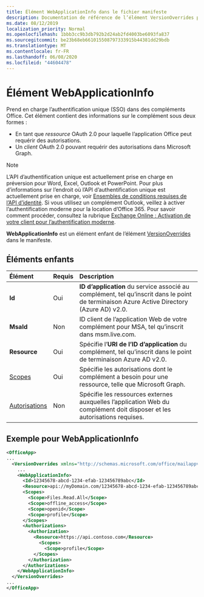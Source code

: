 ```yaml
---
title: Élément WebApplicationInfo dans le fichier manifeste
description: Documentation de référence de l’élément VersionOverrides pour les fichiers manifeste des compléments Office (XML).
ms.date: 08/12/2019
localization_priority: Normal
ms.openlocfilehash: 1bbb3cc9b3db792b2d24ab2fd4003be6093fa837
ms.sourcegitcommit: be23b68eb661015508797333915b44381dd29bdb
ms.translationtype: MT
ms.contentlocale: fr-FR
ms.lasthandoff: 06/08/2020
ms.locfileid: "44604478"
---
```

# <a name="webapplicationinfo-element"></a>Élément WebApplicationInfo

Prend en charge l’authentification unique (SSO) dans des compléments Office. Cet élément contient des informations sur le complément sous deux formes :

- En tant que *ressource* OAuth 2.0 pour laquelle l’application Office peut requérir des autorisations.
- Un *client* OAuth 2.0 pouvant requérir des autorisations dans Microsoft Graph.

> [!NOTE]
> L’API d’authentification unique est actuellement prise en charge en préversion pour Word, Excel, Outlook et PowerPoint. Pour plus d’informations sur l’endroit où l’API d’authentification unique est actuellement prise en charge, voir [Ensembles de conditions requises de l’API d’identité](../requirement-sets/identity-api-requirement-sets.md). Si vous utilisez un complément Outlook, veillez à activer l’authentification moderne pour la location d’Office 365. Pour savoir comment procéder, consultez la rubrique [Exchange Online : Activation de votre client pour l’authentification moderne](https://social.technet.microsoft.com/wiki/contents/articles/32711.exchange-online-how-to-enable-your-tenant-for-modern-authentication.aspx).

**WebApplicationInfo** est un élément enfant de l’élément [VersionOverrides](versionoverrides.md) dans le manifeste.  

## <a name="child-elements"></a>Éléments enfants

|  Élément |  Requis  |  Description  |
|:-----|:-----|:-----|
|  **Id**    |  Oui   |  **ID d’application** du service associé au complément, tel qu’inscrit dans le point de terminaison Azure Active Directory (Azure AD) v2.0.|
|  **MsaId**    |  Non   |  ID client de l’application Web de votre complément pour MSA, tel qu’inscrit dans msm.live.com.|
|  **Resource**  |  Oui   |  Spécifie l’**URI de l’ID d’application** du complément, tel qu’inscrit dans le point de terminaison Azure AD v2.0.|
|  [Scopes](scopes.md)                |  Oui  |  Spécifie les autorisations dont le complément a besoin pour une ressource, telle que Microsoft Graph.  |
|  [Autorisations](authorizations.md)  |  Non   | Spécifie les ressources externes auxquelles l’application Web du complément doit disposer et les autorisations requises.|

## <a name="webapplicationinfo-example"></a>Exemple pour WebApplicationInfo

```xml
<OfficeApp>
...
  <VersionOverrides xmlns="http://schemas.microsoft.com/office/mailappversionoverrides" xsi:type="VersionOverridesV1_0">
    ...
    <WebApplicationInfo>
      <Id>12345678-abcd-1234-efab-123456789abc</Id>
      <Resource>api://myDomain.com/12345678-abcd-1234-efab-123456789abc</Resource>
      <Scopes>
        <Scope>Files.Read.All</Scope>
        <Scope>offline_access</Scope>
        <Scope>openid</Scope>
        <Scope>profile</Scope>
      </Scopes>
      <Authorizations>
        <Authorization>
          <Resource>https://api.contoso.com</Resource>
            <Scopes>
              <Scope>profile</Scope>
          </Scopes>
        </Authorization>
      </Authorizations>
    </WebApplicationInfo>
  </VersionOverrides>
...
</OfficeApp>
```
